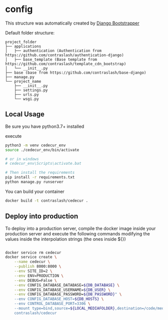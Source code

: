 # config

This structure was automatically created by [Django Bootstrapper](https://pypi.org/project/django-bootstrapper/)

Default folder structure:

```text
project_folder
├── applications
│   ├── authentication (Authentication from https://github.com/contraslash/authentication-django)
│   ├── base_template (Base template from https://github.com/contraslash/template_cdn_bootstrap)
│   └── __init__.py
├── base (base from https://github.com/contraslash/base-django)
├── manage.py
└── project_name
    ├── __init__.py
    ├── settings.py
    ├── urls.py
    └── wsgi.py
```


## Local Usage
Be sure you have python3.7+ installed

execute

```bash
python3 -m venv cedecur_env
source ./cedecur_env/bin/activate

# or in windows
# cedecur_env\Scripts\activate.bat

# Then install the requirements
pip install -r requirements.txt
python manage.py runserver
```

You can build your container

```bash
docker build -t contraslash/cedecur .
```

## Deploy into production

To deploy into a production server, compile the docker image inside your production server and
execute the following commands modifying the values inside the interpolation strings (the ones inside ${})

```bash

docker service rm cedecur
docker service create \
    --name cedecur \
    --publish 8000:8000 \
    --env SITE_ID=2 \
    --env ENV=PRODUCTION \
    --env DEBUG=False \
    --env CONFIG_DATABASE_DATABASE=${DB_DATABASE} \
    --env CONFIG_DATABASE_USERNAME=${DB_USER} \
    --env CONFIG_DATABASE_PASSWORD=${DB_PASSWORD}" \
    --env CONFIG_DATABASE_HOST=${DB_HOSTS} \
    --env CONTROL_DATABASE_PORT=3306 \
    --mount type=bind,source=${LOCAL_MEDIAFOLDER},destination=/code/media \
    contraslash/cedecur
```
